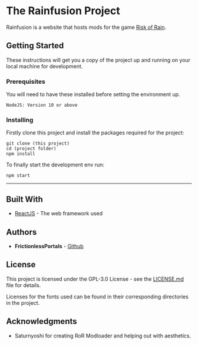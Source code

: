 # The Rainfusion Project

Rainfusion is a website that hosts mods for the game [Risk of Rain](https://riskofraingame.com/ "Risk of Rain Website").

## Getting Started

These instructions will get you a copy of the project up and running on your local machine for development.

### Prerequisites

You will need to have these installed before setting the environment up.

```
NodeJS: Version 10 or above
```

### Installing

Firstly clone this project and install the packages required for the project:

```
git clone (this project)
cd (project folder)
npm install
```

To finally start the development env run:

```
npm start
```

***

## Built With

* [ReactJS](https://reactjs.org/ "ReactJS Website") - The web framework used

## Authors

* **FrictionlessPortals** - [Github](https://github.com/FrictionlessPortals)

## License

This project is licensed under the GPL-3.0 License - see the [LICENSE.md](LICENSE.md) file for details.

Licenses for the fonts used can be found in their corresponding directories in the project.

## Acknowledgments

* Saturnyoshi for creating RoR Modloader and helping out with aesthetics.

